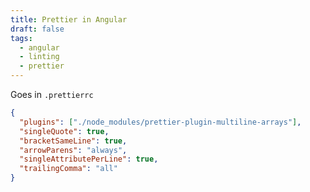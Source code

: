 ```yaml
---
title: Prettier in Angular
draft: false
tags:
  - angular
  - linting
  - prettier
---
```



Goes in `.prettierrc`

```json
{
  "plugins": ["./node_modules/prettier-plugin-multiline-arrays"],
  "singleQuote": true,
  "bracketSameLine": true,
  "arrowParens": "always",
  "singleAttributePerLine": true,
  "trailingComma": "all"
}
```

